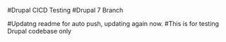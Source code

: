 #Drupal CICD Testing
#Drupal 7 Branch 

#Updatng readme for auto push, updating again now.
#This is for testing Drupal codebase only
